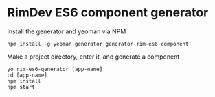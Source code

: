 # RimDev ES6 component generator

Install the generator and yeoman via NPM

```
npm install -g yeoman-generator generator-rim-es6-component
```

Make a project directory, enter it, and generate a component

```
yo rim-es6-generator [app-name]
cd [app-name]
npm install
npm start
```